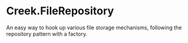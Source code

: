 # Creek.FileRepository
An easy way to hook up various file storage mechanisms, following the repository pattern with a factory. 
